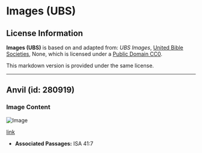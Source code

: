# Images (UBS)

## License Information

**Images (UBS)** is based on and adapted from: _UBS Images_, [United Bible Societies](https://unitedbiblesocieties.org/), None, which is licensed under a [Public Domain CC0](https://creativecommons.org/public-domain/cc0/).

This markdown version is provided under the same license.



--------------------------------

## Anvil (id: 280919)

### Image Content

![Image](https://cdn.aquifer.bible/aquifer-content/resources/Media/WEB-0033_anvil.jpg)

[link](https://cdn.aquifer.bible/aquifer-content/resources/Media/WEB-0033_anvil.jpg)

* **Associated Passages:** ISA 41:7

